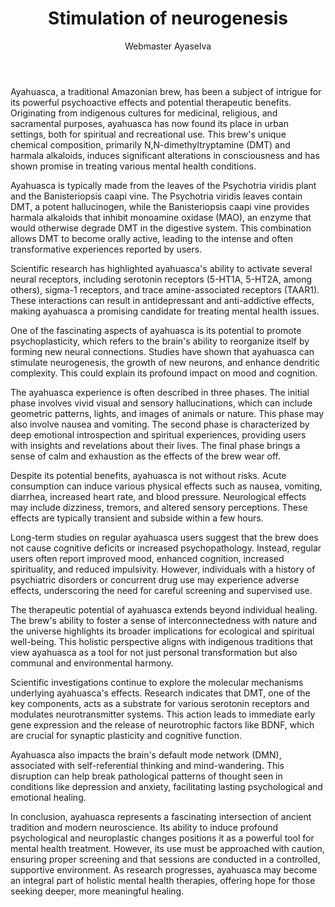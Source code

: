 ﻿---
publishDate: 2024-06-23T00:00:00Z
author: Webmaster Ayaselva
title: Stimulation of neurogenesis
excerpt: Discover how ayahuasca fosters deep emotional insights and enhances mental well-being
image: ~/assets/images/blog/blog008-stimulation-of-neurogenesis.jpg
category: Health
tags:
  - Ayahuasca
  - Health
  - Scientific
metadata:
  canonical: https://www.ayaselva.com/blog008-stimulation-of-neurogenesis
---

Ayahuasca, a traditional Amazonian brew, has been a subject of intrigue for its powerful psychoactive effects and potential therapeutic benefits. Originating from indigenous cultures for medicinal, religious, and sacramental purposes, ayahuasca has now found its place in urban settings, both for spiritual and recreational use. This brew's unique chemical composition, primarily N,N-dimethyltryptamine (DMT) and harmala alkaloids, induces significant alterations in consciousness and has shown promise in treating various mental health conditions.

Ayahuasca is typically made from the leaves of the Psychotria viridis plant and the Banisteriopsis caapi vine. The Psychotria viridis leaves contain DMT, a potent hallucinogen, while the Banisteriopsis caapi vine provides harmala alkaloids that inhibit monoamine oxidase (MAO), an enzyme that would otherwise degrade DMT in the digestive system. This combination allows DMT to become orally active, leading to the intense and often transformative experiences reported by users.

Scientific research has highlighted ayahuasca's ability to activate several neural receptors, including serotonin receptors (5-HT1A, 5-HT2A, among others), sigma-1 receptors, and trace amine-associated receptors (TAAR1). These interactions can result in antidepressant and anti-addictive effects, making ayahuasca a promising candidate for treating mental health issues.

One of the fascinating aspects of ayahuasca is its potential to promote psychoplasticity, which refers to the brain's ability to reorganize itself by forming new neural connections. Studies have shown that ayahuasca can stimulate neurogenesis, the growth of new neurons, and enhance dendritic complexity. This could explain its profound impact on mood and cognition.

The ayahuasca experience is often described in three phases. The initial phase involves vivid visual and sensory hallucinations, which can include geometric patterns, lights, and images of animals or nature. This phase may also involve nausea and vomiting. The second phase is characterized by deep emotional introspection and spiritual experiences, providing users with insights and revelations about their lives. The final phase brings a sense of calm and exhaustion as the effects of the brew wear off.

Despite its potential benefits, ayahuasca is not without risks. Acute consumption can induce various physical effects such as nausea, vomiting, diarrhea, increased heart rate, and blood pressure. Neurological effects may include dizziness, tremors, and altered sensory perceptions. These effects are typically transient and subside within a few hours.

Long-term studies on regular ayahuasca users suggest that the brew does not cause cognitive deficits or increased psychopathology. Instead, regular users often report improved mood, enhanced cognition, increased spirituality, and reduced impulsivity. However, individuals with a history of psychiatric disorders or concurrent drug use may experience adverse effects, underscoring the need for careful screening and supervised use.

The therapeutic potential of ayahuasca extends beyond individual healing. The brew's ability to foster a sense of interconnectedness with nature and the universe highlights its broader implications for ecological and spiritual well-being. This holistic perspective aligns with indigenous traditions that view ayahuasca as a tool for not just personal transformation but also communal and environmental harmony.

Scientific investigations continue to explore the molecular mechanisms underlying ayahuasca's effects. Research indicates that DMT, one of the key components, acts as a substrate for various serotonin receptors and modulates neurotransmitter systems. This action leads to immediate early gene expression and the release of neurotrophic factors like BDNF, which are crucial for synaptic plasticity and cognitive function.

Ayahuasca also impacts the brain's default mode network (DMN), associated with self-referential thinking and mind-wandering. This disruption can help break pathological patterns of thought seen in conditions like depression and anxiety, facilitating lasting psychological and emotional healing.

In conclusion, ayahuasca represents a fascinating intersection of ancient tradition and modern neuroscience. Its ability to induce profound psychological and neuroplastic changes positions it as a powerful tool for mental health treatment. However, its use must be approached with caution, ensuring proper screening and that sessions are conducted in a controlled, supportive environment. As research progresses, ayahuasca may become an integral part of holistic mental health therapies, offering hope for those seeking deeper, more meaningful healing.

